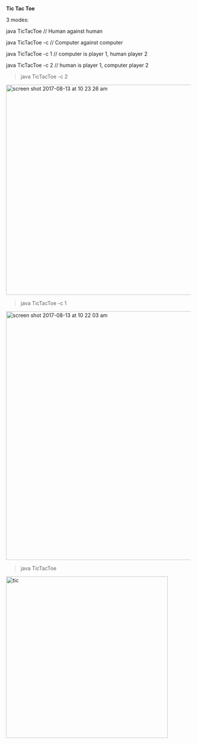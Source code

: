 


<strong>Tic Tac Toe</strong> 

3 modes: 

java TicTacToe   // Human against human 

java TicTacToe -c   // Computer against computer 

java TicTacToe -c 1  // computer is player 1, human player 2

java TicTacToe -c 2  // human is player 1, computer player 2


>java TicTacToe -c 2 

<img width="574" alt="screen shot 2017-08-13 at 10 23 26 am" src="https://user-images.githubusercontent.com/16257714/29250542-06ce24cc-8012-11e7-84bf-b3c34df1e013.png">


>java TicTacToe -c 1

<img width="679" alt="screen shot 2017-08-13 at 10 22 03 am" src="https://user-images.githubusercontent.com/16257714/29250544-07e85878-8012-11e7-9972-c72a470860a6.png">


>java TicTacToe

<img width="441" alt="tic" src="https://user-images.githubusercontent.com/16257714/29250208-5aecb0ce-800c-11e7-8ea9-2f93c8481feb.png">
